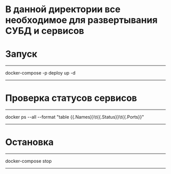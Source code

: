 # В данной директории все необходимое для развертывания СУБД и сервисов

# Запуск

---

docker-compose -p deploy up -d

---

# Проверка статусов сервисов

---

docker ps --all --format "table {{.Names}}\t{{.Status}}\t{{.Ports}}"

---

# Остановка

---

docker-compose stop

---
